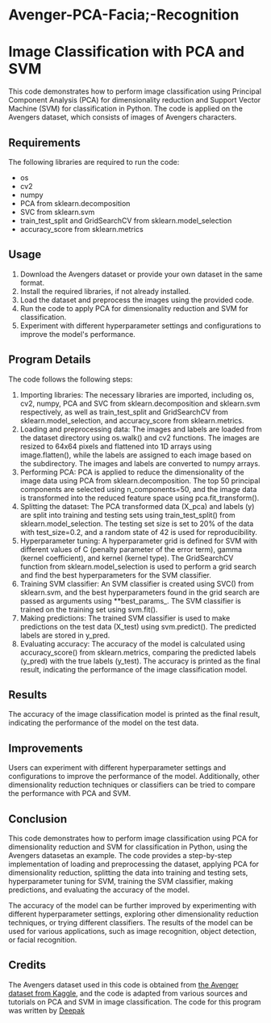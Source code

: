 # Avenger-PCA-Facia;-Recognition
 
Image Classification with PCA and SVM
=====================================


This code demonstrates how to perform image classification using Principal Component Analysis (PCA) for dimensionality reduction and Support Vector Machine (SVM) for classification in Python. The code is applied on the Avengers dataset, which consists of images of Avengers characters.

Requirements
------------

The following libraries are required to run the code:

-   os
-   cv2
-   numpy
-   PCA from sklearn.decomposition
-   SVC from sklearn.svm
-   train_test_split and GridSearchCV from sklearn.model_selection
-   accuracy_score from sklearn.metrics

Usage
-----

1.  Download the Avengers dataset or provide your own dataset in the same format.
2.  Install the required libraries, if not already installed.
3.  Load the dataset and preprocess the images using the provided code.
4.  Run the code to apply PCA for dimensionality reduction and SVM for classification.
5.  Experiment with different hyperparameter settings and configurations to improve the model's performance.

Program Details
---------------

The code follows the following steps:

1.  Importing libraries: The necessary libraries are imported, including os, cv2, numpy, PCA and SVC from sklearn.decomposition and sklearn.svm respectively, as well as train_test_split and GridSearchCV from sklearn.model_selection, and accuracy_score from sklearn.metrics.
2.  Loading and preprocessing data: The images and labels are loaded from the dataset directory using os.walk() and cv2 functions. The images are resized to 64x64 pixels and flattened into 1D arrays using image.flatten(), while the labels are assigned to each image based on the subdirectory. The images and labels are converted to numpy arrays.
3.  Performing PCA: PCA is applied to reduce the dimensionality of the image data using PCA from sklearn.decomposition. The top 50 principal components are selected using n_components=50, and the image data is transformed into the reduced feature space using pca.fit_transform().
4.  Splitting the dataset: The PCA transformed data (X_pca) and labels (y) are split into training and testing sets using train_test_split() from sklearn.model_selection. The testing set size is set to 20% of the data with test_size=0.2, and a random state of 42 is used for reproducibility.
5.  Hyperparameter tuning: A hyperparameter grid is defined for SVM with different values of C (penalty parameter of the error term), gamma (kernel coefficient), and kernel (kernel type). The GridSearchCV function from sklearn.model_selection is used to perform a grid search and find the best hyperparameters for the SVM classifier.
6.  Training SVM classifier: An SVM classifier is created using SVC() from sklearn.svm, and the best hyperparameters found in the grid search are passed as arguments using **best_params_. The SVM classifier is trained on the training set using svm.fit().
7.  Making predictions: The trained SVM classifier is used to make predictions on the test data (X_test) using svm.predict(). The predicted labels are stored in y_pred.
8.  Evaluating accuracy: The accuracy of the model is calculated using accuracy_score() from sklearn.metrics, comparing the predicted labels (y_pred) with the true labels (y_test). The accuracy is printed as the final result, indicating the performance of the image classification model.

Results
-------

The accuracy of the image classification model is printed as the final result, indicating the performance of the model on the test data.

Improvements
------------

Users can experiment with different hyperparameter settings and configurations to improve the performance of the model. Additionally, other dimensionality reduction techniques or classifiers can be tried to compare the performance with PCA and SVM.

Conclusion
----------

This code demonstrates how to perform image classification using PCA for dimensionality reduction and SVM for classification in Python, using the Avengers datasetas an example. The code provides a step-by-step implementation of loading and preprocessing the dataset, applying PCA for dimensionality reduction, splitting the data into training and testing sets, hyperparameter tuning for SVM, training the SVM classifier, making predictions, and evaluating the accuracy of the model.

The accuracy of the model can be further improved by experimenting with different hyperparameter settings, exploring other dimensionality reduction techniques, or trying different classifiers. The results of the model can be used for various applications, such as image recognition, object detection, or facial recognition.

Credits
-------

The Avengers dataset used in this code is obtained from [the Avenger dataset from Kaggle](https://www.kaggle.com/datasets/rawatjitesh/avengers-face-recognition), and the code is adapted from various sources and tutorials on PCA and SVM in image classification. The code for this program was written by [Deepak](https://github.com/Deepak-0801)
